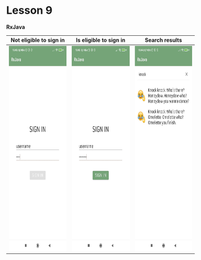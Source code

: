 # Lesson 9

**RxJava**

Not eligible to sign in | Is eligible to sign in | Search results
:-------------------:|:------------:|:-------------------------------------:
<img src="1.jpg" width="280" height="550"> | <img src="2.jpg" width="280" height="550"> | <img src="3.jpg" width="280" height="550">